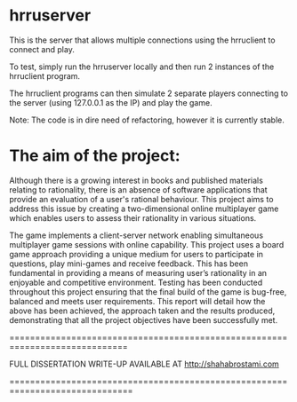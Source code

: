 hrruserver
==========

This is the server that allows multiple connections using the hrruclient to connect and play.

To test, simply run the hrruserver locally and then run 2 instances of the hrruclient program.

The hrruclient programs can then simulate 2 separate players connecting to the server (using 127.0.0.1 as the IP)
and play the game.

Note: The code is in dire need of refactoring, however it is currently stable.

The aim of the project:
========================
Although there is a growing interest in books and published materials 
relating to rationality, there is an absence of software applications 
that provide an evaluation of a user's rational behaviour. This project 
aims to address this issue by creating a two-dimensional online 
multiplayer game which enables users to assess their rationality in 
various situations. 

The game implements a client-server network enabling simultaneous 
multiplayer game sessions with online capability. This project uses a 
board game approach providing a unique medium for users to 
participate in questions, play mini-games and receive feedback. This 
has been fundamental in providing a means of measuring user’s 
rationality in an enjoyable and competitive environment. Testing has 
been conducted throughout this project ensuring that the final build 
of the game is bug-free, balanced and meets user requirements. 
This report will detail how the above has been achieved, the 
approach taken and the results produced, demonstrating that all the 
project objectives have been successfully met. 

=============================================================================

FULL DISSERTATION WRITE-UP AVAILABLE AT http://shahabrostami.com

==============================================================================
